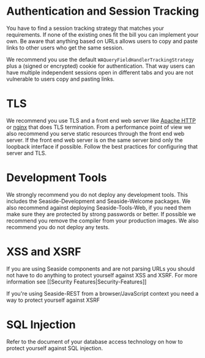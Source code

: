 # Authentication and Session Tracking

You have to find a session tracking strategy that matches your requirements. If none of the existing ones fit the bill you can implement your own. Be aware that anything based on URLs allows users to copy and paste links to other users who get the same session.

We recommend you use the default `WAQueryFieldHandlerTrackingStrategy` plus a (signed or encrypted) cookie for authentication. That way users can have multiple independent sessions open in different tabs and you are not vulnerable to users copy and pasting links.

# TLS

We recommend you use TLS and a front end web server like [Apache HTTP](https://httpd.apache.org) or [nginx](https://nginx.org/en/) that does TLS termination. From a performance point of view we also recommend you serve static resources through the front end web server. If the front end web server is on the same server bind only the loopback interface if possible.
Follow the best practices for configuring that server and TLS.

# Development Tools

We strongly recommend you do not deploy any development tools. This includes the Seaside-Development and Seaside-Welcome packages. We also recommend against deploying Seaside-Tools-Web, if you need them make sure they are protected by strong passwords or better. If possible we recommend you remove the compiler from your production images.
We also recommend you do not deploy any tests.

# XSS and XSRF

If you are using Seaside components and are not parsing URLs you should not have to do anything to protect yourself against XSS and XSRF. For more information see [[Security Features|Security-Features]]

If you're using Seaside-REST from a browser/JavaScript context you need a way to protect yourself against XSRF

# SQL Injection

Refer to the document of your database access technology on how to protect yourself against SQL injection.